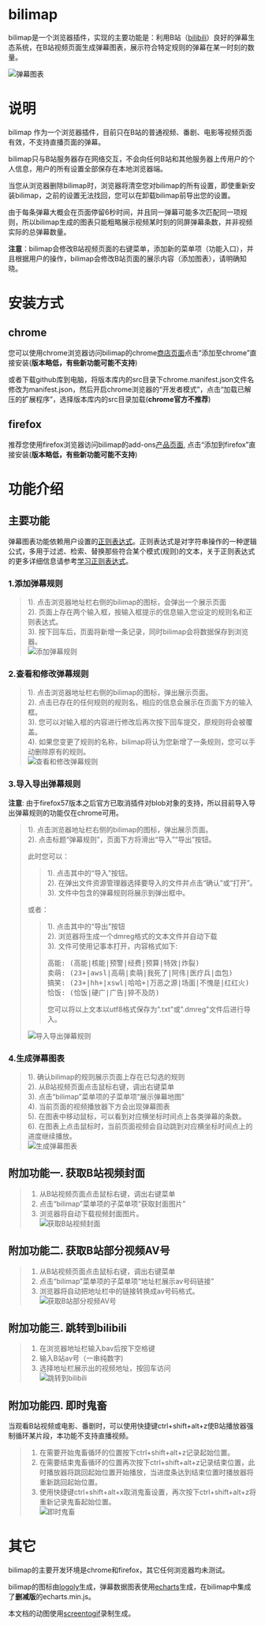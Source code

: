 # bilimap

bilimap是一个浏览器插件，实现的主要功能是：利用B站（[bilibili](https://www.bilibili.com/)）良好的弹幕生态系统，在B站视频页面生成弹幕图表，展示符合特定规则的弹幕在某一时刻的数量。

![弹幕图表](https://nightstream.github.io/bilimap/images/0_charts.png)

# 说明

bilimap 作为一个浏览器插件，目前只在B站的普通视频、番剧、电影等视频页面有效，不支持直播页面的弹幕。

bilimap只与B站服务器存在网络交互，不会向任何B站和其他服务器上传用户的个人信息，用户的所有设置全部保存在本地浏览器端。

当您从浏览器删除bilimap时，浏览器将清空您对bilimap的所有设置，即使重新安装bilimap，之前的设置无法找回，您可以在卸载bilimap前导出您的设置。

由于每条弹幕大概会在页面停留6秒时间，并且同一弹幕可能多次匹配同一项规则，所以bilimap生成的图表只能粗略展示视频某时刻的同屏弹幕条数，并非视频实际的总弹幕数量。

**注意**：bilimap会修改B站视频页面的右键菜单，添加新的菜单项（功能入口），并且根据用户的操作，bilimap会修改B站页面的展示内容（添加图表），请明确知晓。


# 安装方式

## chrome

您可以使用chrome浏览器访问bilimap的chrome[商店页面](https://chrome.google.com/webstore/detail/bilimap/akmhahadmmjoidckjonlcbepkaloihed)点击“添加至chrome”直接安装(__版本略低，有些新功能可能不支持__)

或者下载github库到电脑，将版本库内的src目录下chrome.manifest.json文件名修改为manifest.json，然后开启chrome浏览器的“开发者模式”，点击“加载已解压的扩展程序”，选择版本库内的src目录加载(__chrome官方不推荐__)

## firefox

推荐您使用firefox浏览器访问bilimap的add-ons[产品页面](https://addons.mozilla.org/zh-CN/firefox/addon/bilimap/), 点击“添加到firefox”直接安装(__版本略低，有些新功能可能不支持__)


# 功能介绍

## 主要功能

弹幕图表功能依赖用户设置的[正则表达式](https://baike.baidu.com/item/%E6%AD%A3%E5%88%99%E8%A1%A8%E8%BE%BE%E5%BC%8F/1700215?fr=aladdin)。正则表达式是对字符串操作的一种逻辑公式，多用于过滤、检索、替换那些符合某个模式(规则)的文本，关于正则表达式的更多详细信息请参考[学习正则表达式](https://www.runoob.com/regexp/regexp-syntax.html)。

### 1.添加弹幕规则

> 1). 点击浏览器地址栏右侧的bilimap的图标，会弹出一个展示页面  
> 2). 页面上存在两个输入框，按输入框提示的信息输入您设定的规则名和正则表达式。  
> 3). 按下回车后，页面将新增一条记录，同时bilimap会将数据保存到浏览器。  
> ![添加弹幕规则](https://nightstream.github.io/bilimap/images/1_addrule.gif)

### 2.查看和修改弹幕规则

> 1). 点击浏览器地址栏右侧的bilimap的图标，弹出展示页面。  
> 2). 点击已存在的任何规则的规则名，相应的信息会展示在页面下方的输入框。  
> 3). 您可以对输入框的内容进行修改后再次按下回车提交，原规则将会被覆盖。  
> 4). 如果您变更了规则的名称，bilimap将认为您新增了一条规则，您可以手动删除原有的规则。  
> ![查看和修改弹幕规则](https://nightstream.github.io/bilimap/images/2_editrule.gif)

### 3.导入导出弹幕规则

**注意**: 由于firefox57版本之后官方已取消插件对blob对象的支持，所以目前导入导出弹幕规则的功能仅在chrome可用。

> 1). 点击浏览器地址栏右侧的bilimap的图标，弹出展示页面。  
> 2). 点击标题“弹幕规则”，页面下方将滑出“导入”“导出”按钮。  
> 
> 此时您可以： 
>  
>> 1). 点击其中的“导入”按钮。  
>> 2). 在弹出文件资源管理器选择要导入的文件并点击“确认”或“打开”。  
>> 3). 文件中包含的弹幕规则将展示到弹出框中。 
>  
> 或者：
>   
>> 1). 点击其中的“导出”按钮  
>> 2). 浏览器将生成一个dmreg格式的文本文件并自动下载  
>> 3). 文件可使用记事本打开，内容格式如下:<br/>
>> <pre>高能: (高能|核能|预警|经费|预算|特效|炸裂)<br/>卖萌: (23+|awsl|高萌|卖萌|我死了|阿伟|医疗兵|血包)<br/>搞笑: (23+|hh+|xswl|哈哈+|万恶之源|场面|不愧是|红红火)<br/>恰饭: (恰饭|硬广|广告|猝不及防)<br/></pre>
>> 您可以将以上文本以utf8格式保存为".txt"或".dmreg"文件后进行导入。
> 
> ![导入导出弹幕规则](https://nightstream.github.io/bilimap/images/3_imptrule.gif)

### 4.生成弹幕图表

> 1). 确认bilimap的规则展示页面上存在已勾选的规则  
> 2). 从B站视频页面点击鼠标右键，调出右键菜单  
> 3). 点击“bilimap”菜单项的子菜单项“展示弹幕地图”  
> 4). 当前页面的视频播放器下方会出现弹幕图表  
> 5). 在图表中移动鼠标，可以看到对应横坐标时间点上各类弹幕的条数。  
> 6). 在图表上点击鼠标时，当前页面视频会自动跳到对应横坐标时间点上的进度继续播放。  
> ![生成弹幕图表](https://nightstream.github.io/bilimap/images/4_getchart.gif)

## 附加功能一. 获取B站视频封面

> 1. 从B站视频页面点击鼠标右键，调出右键菜单  
> 2. 点击“bilimap”菜单项的子菜单项“获取封面图片”  
> 3. 浏览器将自动下载视频封面图片。  
> ![获取B站视频封面](https://nightstream.github.io/bilimap/images/p1_getcover.gif)

## 附加功能二. 获取B站部分视频AV号

> 1. 从B站视频页面点击鼠标右键，调出右键菜单  
> 2. 点击“bilimap”菜单项的子菜单项“地址栏展示av号码链接”  
> 3. 浏览器将自动把地址栏中的链接转换成av号码格式。  
> ![获取B站部分视频AV号](https://nightstream.github.io/bilimap/images/p2_getavno.gif)

## 附加功能三. 跳转到bilibili

> 1. 在浏览器地址栏输入bav后按下空格键  
> 2. 输入B站av号（一串纯数字)  
> 3. 选择地址栏展示出的视频地址，按回车访问  
> ![跳转到bilibili](https://nightstream.github.io/bilimap/images/p3_jumpav.gif)

## 附加功能四. 即时鬼畜

当观看B站视频或电影、番剧时，可以使用快捷键ctrl+shift+alt+z使B站播放器强制循环某片段，本功能不支持直播视频。

> 1. 在需要开始鬼畜循环的位置按下ctrl+shift+alt+z记录起始位置。  
> 2. 在需要结束鬼畜循环的位置再次按下ctrl+shift+alt+z记录结束位置，此时播放器将跳回起始位置开始播放，当进度条达到结束位置时播放器将重新跳回起始位置。  
> 3. 使用快捷键ctrl+shift+alt+x取消鬼畜设置，再次按下ctrl+shift+alt+z将重新记录鬼畜起始位置。  
> ![即时鬼畜](https://nightstream.github.io/bilimap/images/p4_autotune.gif)

# 其它

bilimap的主要开发环境是chrome和firefox，其它任何浏览器均未测试。

bilimap的图标由[logoly](https://logoly.pro/)生成，弹幕数据图表使用[echarts](https://www.echartsjs.com/zh/index.html)生成，在bilimap中集成了**删减版**的echarts.min.js。

本文档的动图使用[screentogif](https://www.screentogif.com/)录制生成。
